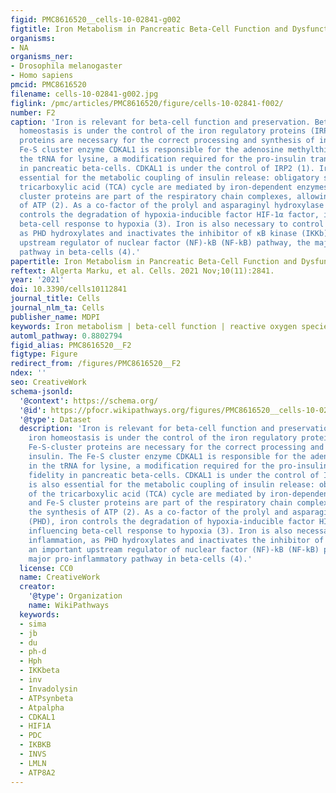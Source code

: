 ```yaml
---
figid: PMC8616520__cells-10-02841-g002
figtitle: Iron Metabolism in Pancreatic Beta-Cell Function and Dysfunction
organisms:
- NA
organisms_ner:
- Drosophila melanogaster
- Homo sapiens
pmcid: PMC8616520
filename: cells-10-02841-g002.jpg
figlink: /pmc/articles/PMC8616520/figure/cells-10-02841-f002/
number: F2
caption: 'Iron is relevant for beta-cell function and preservation. Beta-cell iron
  homeostasis is under the control of the iron regulatory proteins (IRPs). Fe-S-cluster
  proteins are necessary for the correct processing and synthesis of insulin. The
  Fe-S cluster enzyme CDKAL1 is responsible for the adenosine methylthiolation in
  the tRNA for lysine, a modification required for the pro-insulin translational fidelity
  in pancreatic beta-cells. CDKAL1 is under the control of IRP2 (1). Iron is also
  essential for the metabolic coupling of insulin release: obligatory steps of the
  tricarboxylic acid (TCA) cycle are mediated by iron-dependent enzymes, and Fe-S
  cluster proteins are part of the respiratory chain complexes, allowing the synthesis
  of ATP (2). As a co-factor of the prolyl and asparaginyl hydroxylase (PHD), iron
  controls the degradation of hypoxia-inducible factor HIF-1α factor, influencing
  beta-cell response to hypoxia (3). Iron is also necessary to control inflammation,
  as PHD hydroxylates and inactivates the inhibitor of κB kinase (IKKb), an important
  upstream regulator of nuclear factor (NF)-kB (NF-kB) pathway, the major pro-inflammatory
  pathway in beta-cells (4).'
papertitle: Iron Metabolism in Pancreatic Beta-Cell Function and Dysfunction.
reftext: Algerta Marku, et al. Cells. 2021 Nov;10(11):2841.
year: '2021'
doi: 10.3390/cells10112841
journal_title: Cells
journal_nlm_ta: Cells
publisher_name: MDPI
keywords: Iron metabolism | beta-cell function | reactive oxygen species | diabetes
automl_pathway: 0.8802794
figid_alias: PMC8616520__F2
figtype: Figure
redirect_from: /figures/PMC8616520__F2
ndex: ''
seo: CreativeWork
schema-jsonld:
  '@context': https://schema.org/
  '@id': https://pfocr.wikipathways.org/figures/PMC8616520__cells-10-02841-g002.html
  '@type': Dataset
  description: 'Iron is relevant for beta-cell function and preservation. Beta-cell
    iron homeostasis is under the control of the iron regulatory proteins (IRPs).
    Fe-S-cluster proteins are necessary for the correct processing and synthesis of
    insulin. The Fe-S cluster enzyme CDKAL1 is responsible for the adenosine methylthiolation
    in the tRNA for lysine, a modification required for the pro-insulin translational
    fidelity in pancreatic beta-cells. CDKAL1 is under the control of IRP2 (1). Iron
    is also essential for the metabolic coupling of insulin release: obligatory steps
    of the tricarboxylic acid (TCA) cycle are mediated by iron-dependent enzymes,
    and Fe-S cluster proteins are part of the respiratory chain complexes, allowing
    the synthesis of ATP (2). As a co-factor of the prolyl and asparaginyl hydroxylase
    (PHD), iron controls the degradation of hypoxia-inducible factor HIF-1α factor,
    influencing beta-cell response to hypoxia (3). Iron is also necessary to control
    inflammation, as PHD hydroxylates and inactivates the inhibitor of κB kinase (IKKb),
    an important upstream regulator of nuclear factor (NF)-kB (NF-kB) pathway, the
    major pro-inflammatory pathway in beta-cells (4).'
  license: CC0
  name: CreativeWork
  creator:
    '@type': Organization
    name: WikiPathways
  keywords:
  - sima
  - jb
  - du
  - ph-d
  - Hph
  - IKKbeta
  - inv
  - Invadolysin
  - ATPsynbeta
  - Atpalpha
  - CDKAL1
  - HIF1A
  - PDC
  - IKBKB
  - INVS
  - LMLN
  - ATP8A2
---
```

